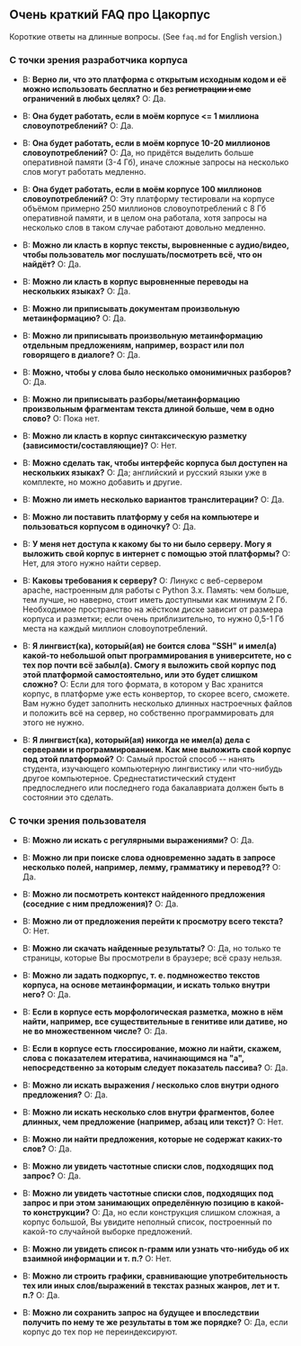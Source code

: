 ## Очень краткий FAQ про Цакорпус
Короткие ответы на длинные вопросы. (See ``faq.md`` for English version.)

### С точки зрения разработчика корпуса

* В: **Верно ли, что это платформа с открытым исходным кодом и её можно использовать бесплатно и без ~~регистрации и смс~~ ограничений в любых целях?**
  О: Да.

* В: **Она будет работать, если в моём корпусе <= 1 миллиона словоупотреблений?**
  О: Да.

* В: **Она будет работать, если в моём корпусе 10-20 миллионов словоупотреблений?**
  О: Да, но придётся выделить больше оперативной памяти (3-4 Гб), иначе сложные запросы на несколько слов могут работать медленно.

* В: **Она будет работать, если в моём корпусе 100 миллионов словоупотреблений?**
  О: Эту платформу тестировали на корпусе объёмом примерно 250 миллионов словоупотреблений с 8 Гб оперативной памяти, и в целом она работала, хотя запросы на несколько слов в таком случае работают довольно медленно.

* В: **Можно ли класть в корпус тексты, выровненные с аудио/видео, чтобы пользователь мог послушать/посмотреть всё, что он найдёт?**
  О: Да.

* В: **Можно ли класть в корпус выровненные переводы на нескольких языках?**
  О: Да.

* В: **Можно ли приписывать документам произвольную метаинформацию?**
  О: Да.

* В: **Можно ли приписывать произвольную метаинформацию отдельным предложениям, например, возраст или пол говорящего в диалоге?**
  О: Да.

* В: **Можно, чтобы у слова было несколько омонимичных разборов?**
  О: Да.

* В: **Можно ли приписывать разборы/метаинформацию произвольным фрагментам текста длиной больше, чем в одно слово?**
  О: Пока нет.

* В: **Можно ли класть в корпус синтаксическую разметку (зависимости/составляющие)?**
  О: Нет.

* В: **Можно сделать так, чтобы интерфейс корпуса был доступен на нескольких языках?**
  О: Да; английский и русский языки уже в комплекте, но можно добавить и другие.

* В: **Можно ли иметь несколько вариантов транслитерации?**
  О: Да.

* В: **Можно ли поставить платформу у себя на компьютере и пользоваться корпусом в одиночку?**
  О: Да.

* В: **У меня нет доступа к какому бы то ни было серверу. Могу я выложить свой корпус в интернет с помощью этой платформы?**
  О: Нет, для этого нужно найти сервер.

* В: **Каковы требования к серверу?**
  О: Линукс с веб-сервером apache, настроенным для работы с Python 3.x. Память: чем больше, тем лучше, но наверно, стоит иметь доступными как минимум 2 Гб. Необходимое пространство на жёстком диске зависит от размера корпуса и разметки; если очень приблизительно, то нужно 0,5-1 Гб места на каждый миллион словоупотреблений.

* В: **Я лингвист(ка), который(ая) не боится слова "SSH" и имел(а) какой-то небольшой опыт программирования в университете, но с тех пор почти всё забыл(а). Смогу я выложить свой корпус под этой платформой самостоятельно, или это будет слишком сложно?**
  О: Если для того формата, в котором у Вас хранится корпус, в платформе уже есть конвертор, то скорее всего, сможете. Вам нужно будет заполнить несколько длинных настроечных файлов и положить всё на сервер, но собственно программировать для этого не нужно.

* В: **Я лингвист(ка), который(ая) никогда не имел(а) дела с серверами и программированием. Как мне выложить свой корпус под этой платформой?**
  О: Самый простой способ -- нанять студента, изучающего компьютерную лингвистику или что-нибудь другое компьютерное. Среднестатистический студент предпоследнего или последнего года бакалавриата должен быть в состоянии это сделать.



### С точки зрения пользователя
* В: **Можно ли искать с регулярными выражениями?**
  О: Да.
  
* В: **Можно ли при поиске слова одновременно задать в запросе несколько полей, например, лемму, грамматику и перевод??**
  О: Да.

* В: **Можно ли посмотреть контекст найденного предложения (соседние с ним предложения)?**
  О: Да.

* В: **Можно ли от предложения перейти к просмотру всего текста?**
  О: Нет.

* В: **Можно ли скачать найденные результаты?**
  О: Да, но только те страницы, которые Вы просмотрели в браузере; всё сразу нельзя.

* В: **Можно ли задать подкорпус, т. е. подмножество текстов корпуса, на основе метаинформации, и искать только внутри него?**
  О: Да.

* В: **Если в корпусе есть морфологическая разметка, можно в нём найти, например, все существительные в генитиве или дативе, но не во множественном числе?**
  О: Да.
  
* В: **Если в корпусе есть глоссирование, можно ли найти, скажем, слова с показателем итератива, начинающимся на "а", непосредственно за которым следует показатель пассива?**
  О: Да.

* В: **Можно ли искать выражения / несколько слов внутри одного предложения?**
  О: Да.

* В: **Можно ли искать несколько слов внутри фрагментов, более длинных, чем предложение (например, абзац или текст)?**
  О: Нет.

* В: **Можно ли найти предложения, которые __не содержат__ каких-то слов?**
  О: Да.

* В: **Можно ли увидеть частотные списки слов, подходящих под запрос?**
  О: Да.

* В: **Можно ли увидеть частотные списки слов, подходящих под запрос и при этом занимающих определённую позицию в какой-то конструкции?**
  О: Да, но если конструкция слишком сложная, а корпус большой, Вы увидите неполный список, построенный по какой-то случайной выборке предложений.

* В: **Можно ли увидеть список n-грамм или узнать что-нибудь об их взаимной информации и т. п.?**
  О: Нет.

* В: **Можно ли строить графики, сравнивающие употребительность тех или иных слов/выражений в текстах разных жанров, лет и т. п.?**
  О: Да.

* В: **Можно ли сохранить запрос на будущее и впоследствии получить по нему те же результаты в том же порядке?**
  О: Да, если корпус до тех пор не переиндексируют.
